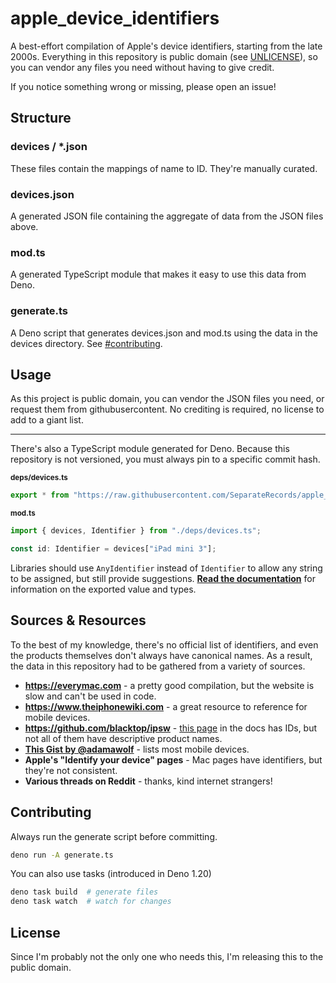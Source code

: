 # apple_device_identifiers

A best-effort compilation of Apple's device identifiers, starting from the late
2000s. Everything in this repository is public domain (see
[UNLICENSE](./UNLICENSE)), so you can vendor any files you need without having
to give credit.

If you notice something wrong or missing, please open an issue!

## Structure

### devices / *.json

These files contain the mappings of name to ID. They're manually curated.

### devices.json

A generated JSON file containing the aggregate of data from the JSON files
above.

### mod.ts

A generated TypeScript module that makes it easy to use this data from Deno.

### generate.ts

A Deno script that generates devices.json and mod.ts using the data in the
devices directory. See [#contributing](#contributing).

## Usage

As this project is public domain, you can vendor the JSON files you need, or
request them from githubusercontent. No crediting is required, no license to add
to a giant list.

---

There's also a TypeScript module generated for Deno. Because this repository is
not versioned, you must always pin to a specific commit hash.

<sub><b>deps/devices.ts</b></sub>

```javascript
export * from "https://raw.githubusercontent.com/SeparateRecords/apple_device_identifiers/<COMMIT>/mod.ts";
```

<sub><b>mod.ts</b></sub>

```typescript
import { devices, Identifier } from "./deps/devices.ts";

const id: Identifier = devices["iPad mini 3"];
```

Libraries should use `AnyIdentifier` instead of `Identifier` to allow any string
to be assigned, but still provide suggestions.
**[Read the documentation][docs]** for information on the exported value and
types.

[docs]: https://doc.deno.land/https/raw.githubusercontent.com/SeparateRecords/apple_device_identifiers/main/mod.ts

## Sources & Resources

To the best of my knowledge, there's no official list of identifiers, and even
the products themselves don't always have canonical names. As a result, the data
in this repository had to be gathered from a variety of sources.

- **https://everymac.com** - a pretty good compilation, but the website is slow
  and can't be used in code.
- **https://www.theiphonewiki.com** - a great resource to reference for mobile
  devices.
- **https://github.com/blacktop/ipsw** -
  [this page](https://blacktop.github.io/ipsw/docs/commands/device-list/) in the
  docs has IDs, but not all of them have descriptive product names.
- **[This Gist by @adamawolf](https://gist.github.com/adamawolf/3048717)** -
  lists most mobile devices.
- **Apple's "Identify your device" pages** - Mac pages have identifiers, but
  they're not consistent.
- **Various threads on Reddit** - thanks, kind internet strangers!

## Contributing

Always run the generate script before committing.

```bash
deno run -A generate.ts
```

You can also use tasks (introduced in Deno 1.20)

```bash
deno task build  # generate files
deno task watch  # watch for changes
```

## License

Since I'm probably not the only one who needs this, I'm releasing this to the
public domain.
